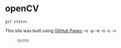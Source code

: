 # openCV
```
git status
```
This site was built using [GitHub Pages](https://pages.github.com/)
-o
-p
-e
-n
-c
-v
> quote
